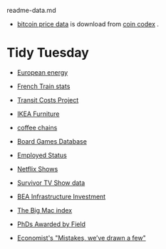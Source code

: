 readme-data.md


- [bitcoin price data](bitcoin_2010-8-16_2021-10-17_USD) is download from [coin codex](https://coincodex.com/crypto/bitcoin/historical-data/) .

# Tidy Tuesday

- [European energy](https://github.com/rfordatascience/tidytuesday/blob/master/data/2020/2020-08-04/readme.md)

- [French Train stats](https://github.com/rfordatascience/tidytuesday/tree/master/data/2019/2019-02-26)

- [Transit Costs Project](https://github.com/rfordatascience/tidytuesday/blob/master/data/2021/2021-01-05/readme.md)

- [IKEA Furniture](https://github.com/rfordatascience/tidytuesday/blob/master/data/2020/2020-11-03/readme.md)

- [coffee chains](https://github.com/rfordatascience/tidytuesday/blob/master/data/2018/2018-05-07/week6_coffee_chains.xlsx)

- [Board Games Database](https://github.com/rfordatascience/tidytuesday/tree/master/data/2019/2019-03-12)

- [Employed Status](https://github.com/rfordatascience/tidytuesday/blob/master/data/2021/2021-02-23/readme.md)

- [Netflix Shows](https://github.com/rfordatascience/tidytuesday/blob/master/data/2021/2021-04-20/readme.md)

- [Survivor TV Show data](https://github.com/rfordatascience/tidytuesday/blob/master/data/2021/2021-06-01/readme.md)

- [BEA Infrastructure Investment](https://github.com/rfordatascience/tidytuesday/blob/master/data/2021/2021-08-10/readme.md)

- [The Big Mac index](https://github.com/rfordatascience/tidytuesday/blob/master/data/2020/2020-12-22/readme.md)

- [PhDs Awarded by Field](https://github.com/rfordatascience/tidytuesday/tree/master/data/2019/2019-02-19)


- [Economist's "Mistakes, we’ve drawn a few"](https://github.com/rfordatascience/tidytuesday/tree/master/data/2019/2019-04-16)

